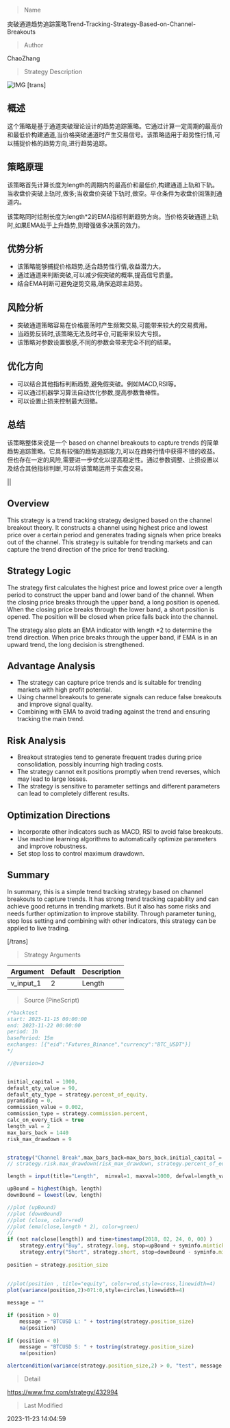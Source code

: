 
> Name

突破通道趋势追踪策略Trend-Tracking-Strategy-Based-on-Channel-Breakouts

> Author

ChaoZhang

> Strategy Description

![IMG](https://www.fmz.com/upload/asset/1e9cdfa81d6de251bf4.png)
[trans]

## 概述

这个策略是基于通道突破理论设计的趋势追踪策略。它通过计算一定周期的最高价和最低价构建通道,当价格突破通道时产生交易信号。该策略适用于趋势性行情,可以捕捉价格的趋势方向,进行趋势追踪。

## 策略原理  

该策略首先计算长度为length的周期内的最高价和最低价,构建通道上轨和下轨。当收盘价突破上轨时,做多;当收盘价突破下轨时,做空。平仓条件为收盘价回落到通道内。

该策略同时绘制长度为length*2的EMA指标判断趋势方向。当价格突破通道上轨时,如果EMA处于上升趋势,则增强做多决策的效力。

## 优势分析

- 该策略能够捕捉价格趋势,适合趋势性行情,收益潜力大。
- 通过通道来判断突破,可以减少假突破的概率,提高信号质量。  
- 结合EMA判断可避免逆势交易,确保追踪主趋势。

## 风险分析 

- 突破通道策略容易在价格震荡时产生频繁交易,可能带来较大的交易费用。
-  当趋势反转时,该策略无法及时平仓,可能带来较大亏损。
-  该策略对参数设置敏感,不同的参数会带来完全不同的结果。

## 优化方向

- 可以结合其他指标判断趋势,避免假突破。例如MACD,RSI等。
- 可以通过机器学习算法自动优化参数,提高参数鲁棒性。
- 可以设置止损来控制最大回撤。

## 总结

该策略整体来说是一个 based on channel breakouts to capture trends 的简单趋势追踪策略。它具有较强的趋势追踪能力,可以在趋势行情中获得不错的收益。但也存在一定的风险,需要进一步优化以提高稳定性。通过参数调整、止损设置以及结合其他指标判断,可以将该策略运用于实盘交易。

||

## Overview

This strategy is a trend tracking strategy designed based on the channel breakout theory. It constructs a channel using highest price and lowest price over a certain period and generates trading signals when price breaks out of the channel. This strategy is suitable for trending markets and can capture the trend direction of the price for trend tracking.  

## Strategy Logic

The strategy first calculates the highest price and lowest price over a length period to construct the upper band and lower band of the channel. When the closing price breaks through the upper band, a long position is opened. When the closing price breaks through the lower band, a short position is opened. The position will be closed when price falls back into the channel.  

The strategy also plots an EMA indicator with length *2 to determine the trend direction. When price breaks through the upper band, if EMA is in an upward trend, the long decision is strengthened.    

## Advantage Analysis

- The strategy can capture price trends and is suitable for trending markets with high profit potential.
- Using channel breakouts to generate signals can reduce false breakouts and improve signal quality.   
- Combining with EMA to avoid trading against the trend and ensuring tracking the main trend.

## Risk Analysis   

- Breakout strategies tend to generate frequent trades during price consolidation, possibly incurring high trading costs.  
- The strategy cannot exit positions promptly when trend reverses, which may lead to large losses.
- The strategy is sensitive to parameter settings and different parameters can lead to completely different results.

## Optimization Directions 

- Incorporate other indicators such as MACD, RSI to avoid false breakouts.
- Use machine learning algorithms to automatically optimize parameters and improve robustness. 
- Set stop loss to control maximum drawdown.

## Summary

In summary, this is a simple trend tracking strategy based on channel breakouts to capture trends. It has strong trend tracking capability and can achieve good returns in trending markets. But it also has some risks and needs further optimization to improve stability. Through parameter tuning, stop loss setting and combining with other indicators, this strategy can be applied to live trading.

[/trans]

> Strategy Arguments



|Argument|Default|Description|
|----|----|----|
|v_input_1|2|Length|


> Source (PineScript)

``` javascript
/*backtest
start: 2023-11-15 00:00:00
end: 2023-11-22 00:00:00
period: 1h
basePeriod: 15m
exchanges: [{"eid":"Futures_Binance","currency":"BTC_USDT"}]
*/

//@version=3


initial_capital = 1000,
default_qty_value = 90,
default_qty_type = strategy.percent_of_equity,
pyramiding = 0,
commission_value = 0.002,
commission_type = strategy.commission.percent,
calc_on_every_tick = true
length_val = 2
max_bars_back = 1440
risk_max_drawdown = 9


strategy("Channel Break",max_bars_back=max_bars_back,initial_capital = initial_capital,default_qty_value = default_qty_value,default_qty_type = default_qty_type,pyramiding = pyramiding,commission_value = commission_value,commission_type = commission_type,calc_on_every_tick = calc_on_every_tick)
// strategy.risk.max_drawdown(risk_max_drawdown, strategy.percent_of_equity) 

length = input(title="Length",  minval=1, maxval=1000, defval=length_val)

upBound = highest(high, length)
downBound = lowest(low, length)

//plot (upBound)
//plot (downBound)
//plot (close, color=red)
//plot (ema(close,length * 2), color=green)
//
if (not na(close[length]) and time>timestamp(2018, 02, 24, 0, 00) )
    strategy.entry("Buy", strategy.long, stop=upBound + syminfo.mintick, comment="Buy")
    strategy.entry("Short", strategy.short, stop=downBound - syminfo.mintick, comment="Short")
    
position = strategy.position_size
    
    
//plot(position , title="equity", color=red,style=cross,linewidth=4)
plot(variance(position,2)>0?1:0,style=circles,linewidth=4)

message = ""

if (position > 0) 
    message = "BTCUSD L: " + tostring(strategy.position_size)
    na(position)
    
if (position < 0) 
    message = "BTCUSD S: " + tostring(strategy.position_size)
    na(position)

alertcondition(variance(strategy.position_size,2) > 0, "test", message )
```

> Detail

https://www.fmz.com/strategy/432994

> Last Modified

2023-11-23 14:04:59
